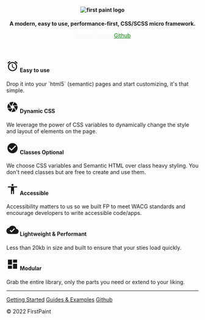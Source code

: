 <header style="background-color: var(--transparent); --padding-top: 4rem">
<section>
<h1 role="decoration" style="font-size: var(--h2); --fw: 500; --align: center;">
 <img src="https://res.cloudinary.com/dqjs95c7n/image/upload/v1647442611/fp-text-logo-xl_vrsh8c.svg" data-origin="https://res.cloudinary.com/dqjs95c7n/image/upload/v1647442611/fp-text-logo-xl_vrsh8c.svg" alt="first paint logo" style="display: inline">
</h1>
<h2 role="decoration" style="font-size: var(--h2); --fw: medium; --cl: black">A modern, easy to use, performance-first, CSS/SCSS micro framework.</h2>

<a href="/#/README" style="--btn: green; --btn-rds: 99rem; color: whitesmoke; --btn-fs: var(--fs-3); --btn-bdr: green solid;">Getting Started</a>
<a href="https://github.com/shawn-sandy/fp-kit/tree/main/first-paint" style="--btn-fs: var(--fs-3); --btn-bdr: green solid; --btn-rds: 99rem; color: green" target="_blank">Github</a>

</section>
</header>

<main>

<section role="grid" style="--grid-cols: 3; margin-block: var(--spc-6); --grid-gap: 2rem">
    <div role="row">
      <div role="gridcell">
        <h4>
        <svg xmlns="http://www.w3.org/2000/svg" width="32" height="32" viewBox="0 0 48 48"><title>ic_access_alarms_48px</title>
    <g fill="currentColor">
        <path d="M44 11.5l-9.2-7.7-2.6 3.1 9.2 7.7 2.6-3.1zM15.7 6.8l-2.6-3.1L4 11.5l2.6 3.1 9.1-7.8zM25 16h-3v12l9.5 5.7 1.5-2.5-8-4.7V16zm-1-8C14 8 6 16.1 6 26s8 18 18 18c9.9 0 18-8.1 18-18S33.9 8 24 8zm0 32c-7.7 0-14-6.3-14-14s6.3-14 14-14 14 6.3 14 14c0 7.8-6.3 14-14 14z"></path>
    </g>
</svg>
        Easy to use</h4>
        <p>
          Drop it into your `html5` (semantic) pages and start customizing, it's that simple.
        </p>
      </div>
      <div role="gridcell">
        <h4>
        <svg xmlns="http://www.w3.org/2000/svg" width="32" height="32" viewBox="0 0 24 24"><title>ic_camera_24px</title>
    <g fill="currentColor">
        <path d="M9.4 10.5l4.77-8.26C13.47 2.09 12.75 2 12 2c-2.4 0-4.6.85-6.32 2.25l3.66 6.35.06-.1zM21.54 9c-.92-2.92-3.15-5.26-6-6.34L11.88 9h9.66zm.26 1h-7.49l.29.5 4.76 8.25C21 16.97 22 14.61 22 12c0-.69-.07-1.35-.2-2zM8.54 12l-3.9-6.75C3.01 7.03 2 9.39 2 12c0 .69.07 1.35.2 2h7.49l-1.15-2zm-6.08 3c.92 2.92 3.15 5.26 6 6.34L12.12 15H2.46zm11.27 0l-3.9 6.76c.7.15 1.42.24 2.17.24 2.4 0 4.6-.85 6.32-2.25l-3.66-6.35-.93 1.6z"></path>
    </g>
</svg>
        Dynamic CSS</h4>
        <p>
          We leverage the power of CSS variables to dynamically change the style and layout of elements on the page.
        </p>
      </div>
      <div role="gridcell">
        <h4>
        <svg xmlns="http://www.w3.org/2000/svg" width="32" height="32" viewBox="0 0 24 24"><title>ic_check_circle_24px</title>
    <g fill="currentColor">
        <path d="M12 2C6.48 2 2 6.48 2 12s4.48 10 10 10 10-4.48 10-10S17.52 2 12 2zm-2 15l-5-5 1.41-1.41L10 14.17l7.59-7.59L19 8l-9 9z"></path>
    </g>
</svg>
        Classes Optional</h4>
        <p>
          We choose CSS variables and Semantic HTML over class heavy styling. You don't need classes but are free to create and use them.
        </p>
      </div>
      <div role="gridcell">
        <h4>
        <svg xmlns="http://www.w3.org/2000/svg" width="32" height="32" viewBox="0 0 48 48"><title>ic_accessibility_48px</title>
    <g fill="currentColor">
        <path d="M24 4c2.21 0 4 1.79 4 4s-1.79 4-4 4-4-1.79-4-4 1.79-4 4-4zm18 14H30v26h-4V32h-4v12h-4V18H6v-4h36v4z"></path>
    </g>
</svg>
        Accessible</h4>
        <p>
          Accessibility matters to us so we built FP to meet WACG standards and encourage developers to write accessible code/apps.
        </p>
      </div>
      <div role="gridcell">
        <h4>
        <svg xmlns="http://www.w3.org/2000/svg" width="32" height="32" viewBox="0 0 48 48"><title>ic_cloud_done_48px</title>
    <g fill="currentColor">
        <path d="M38.71 20.07C37.35 13.19 31.28 8 24 8c-5.78 0-10.79 3.28-13.3 8.07C4.69 16.72 0 21.81 0 28c0 6.63 5.37 12 12 12h26c5.52 0 10-4.48 10-10 0-5.28-4.11-9.56-9.29-9.93zM20 34l-7-7 2.83-2.83L20 28.34l10.35-10.35 2.83 2.83L20 34z"></path>
    </g>
</svg>
        Lightweight & Performant
        </h4>
        <p>
          Less than 20kb in size and built to ensure that your sties load quickly.
        </p>
      </div>
      <div role="gridcell">
        <h4>
        <svg xmlns="http://www.w3.org/2000/svg" width="32" height="32" viewBox="0 0 48 48"><title>ic_dashboard_48px</title>
    <g fill="currentColor">
        <path d="M6 26h16V6H6v20zm0 16h16V30H6v12zm20 0h16V22H26v20zm0-36v12h16V6H26z"></path>
    </g>
</svg>
        Modular</h4>
        <p>
          Grab the entire library, only the parts you need or extend to your liking.
        </p>
      </div>
    </div>
</section>
<hr>
</main>
<footer>
<section>
<p>
<a href="/#/README"  style="--btn-fs: var(--fs-2)">Getting Started</a>
<a href="/#/GUIDES"  style="--btn-fs: var(--fs-2)">Guides & Examples</a>
<a href="https://github.com/shawn-sandy/fp-kit/tree/main/first-paint" style="--btn-fs: var(--fs-2)" target="_blank">Github</a>
</p>
</section>
<p> &copy; 2022 FirstPaint</p>
</footer>
